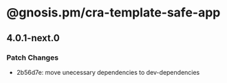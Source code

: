 # @gnosis.pm/cra-template-safe-app

## 4.0.1-next.0
### Patch Changes

- 2b56d7e: move unecessary dependencies to dev-dependencies

